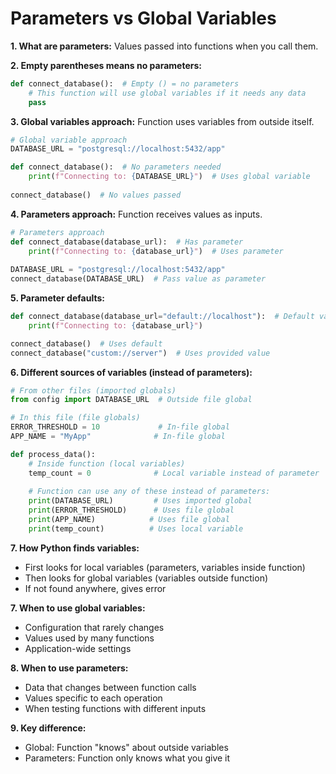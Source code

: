 # Parameters vs Global Variables

**1. What are parameters:**
Values passed into functions when you call them.

**2. Empty parentheses means no parameters:**
```python
def connect_database():  # Empty () = no parameters
    # This function will use global variables if it needs any data
    pass
```

**3. Global variables approach:**
Function uses variables from outside itself.

```python
# Global variable approach
DATABASE_URL = "postgresql://localhost:5432/app"

def connect_database():  # No parameters needed
    print(f"Connecting to: {DATABASE_URL}")  # Uses global variable
    
connect_database()  # No values passed
```

**4. Parameters approach:**
Function receives values as inputs.

```python
# Parameters approach
def connect_database(database_url):  # Has parameter
    print(f"Connecting to: {database_url}")  # Uses parameter
    
DATABASE_URL = "postgresql://localhost:5432/app"
connect_database(DATABASE_URL)  # Pass value as parameter
```

**5. Parameter defaults:**
```python
def connect_database(database_url="default://localhost"):  # Default value
    print(f"Connecting to: {database_url}")

connect_database()  # Uses default
connect_database("custom://server")  # Uses provided value
```

**6. Different sources of variables (instead of parameters):**

```python
# From other files (imported globals)
from config import DATABASE_URL  # Outside file global

# In this file (file globals)  
ERROR_THRESHOLD = 10             # In-file global
APP_NAME = "MyApp"              # In-file global

def process_data():
    # Inside function (local variables)
    temp_count = 0              # Local variable instead of parameter
    
    # Function can use any of these instead of parameters:
    print(DATABASE_URL)         # Uses imported global
    print(ERROR_THRESHOLD)      # Uses file global  
    print(APP_NAME)            # Uses file global
    print(temp_count)          # Uses local variable
```

**7. How Python finds variables:**
- First looks for local variables (parameters, variables inside function)
- Then looks for global variables (variables outside function)
- If not found anywhere, gives error

**7. When to use global variables:**
- Configuration that rarely changes
- Values used by many functions
- Application-wide settings

**8. When to use parameters:**
- Data that changes between function calls
- Values specific to each operation
- When testing functions with different inputs

**9. Key difference:**
- Global: Function "knows" about outside variables
- Parameters: Function only knows what you give it 